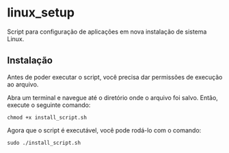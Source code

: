 # linux_setup

Script para configuração de aplicações em nova instalação de sistema Linux.

## Instalação

Antes de poder executar o script, você precisa dar permissões de execução ao arquivo. 

Abra um terminal e navegue até o diretório onde o arquivo foi salvo. Então, execute o seguinte comando:

```
chmod +x install_script.sh
```
Agora que o script é executável, você pode rodá-lo com o comando:

```
sudo ./install_script.sh
```
